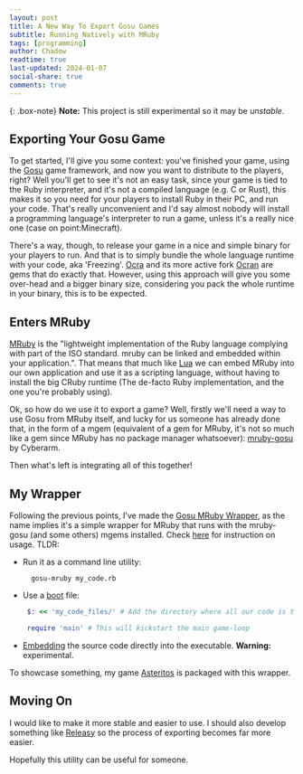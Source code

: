 ```yaml
---
layout: post
title: A New Way To Export Gosu Games
subtitle: Running Natively with MRuby
tags: [programming]
author: Chadow
readtime: true
last-updated: 2024-01-07
social-share: true
comments: true
---
```


{: .box-note}
**Note:** This project is still experimental so it may be *unstable*.

## Exporting Your Gosu Game

To get started, I'll give you some context: you've finished your game, using the [Gosu](https://www.libgosu.org/) game framework, and now you want to distribute to the players, right? Well you'll get to see it's not an easy task, since
your game is tied to the Ruby interpreter, and it's not a compiled language (e.g. C or Rust), this makes
 it so you need for your players to install Ruby in their PC, and run your code. That's really unconvenient
and I'd say almost nobody will install a programming language's interpreter to run a game, unless it's a really
nice one (case on point:Minecraft).

There's a way, though, to release your game in a nice and simple binary for your players to run. And that is to 
simply bundle the whole language runtime with your code, aka 'Freezing'. [Ocra](https://github.com/larsch/ocra) and its more active fork 
[Ocran](https://github.com/Largo/ocran) are gems that do exactly that. However, using this approach will give you some over-head and 
a bigger binary size, considering you pack the whole runtime in your binary, this is to be expected. 

## Enters MRuby

[MRuby](https://mruby.org/) is the "lightweight implementation of the Ruby language complying with part of the ISO standard. mruby can
be linked and embedded within your application.". That means that much like [Lua](https://www.lua.org/) we can embed MRuby into our own
application and use it as a scripting language, without having to install the big CRuby runtime (The de-facto Ruby implementation, and
the one you're probably using). 

Ok, so how do we use it to export a game? Well, firstly we'll need a way to use Gosu from MRuby itself, and lucky for us someone has already done
that, in the form of a mgem (equivalent of a gem for MRuby, it's not so much like a gem since MRuby has no package manager whatsoever): [mruby-gosu](https://github.com/cyberarm/mruby-gosu) by Cyberarm. 

Then what's left is integrating all of this together!

## My Wrapper

Following the previous points, I've made the [Gosu MRuby Wrapper](https://github.com/Chadowo/gosu-mruby-wrapper), as the name implies it's a simple 
wrapper for MRuby that runs with the mruby-gosu (and some others) mgems installed. Check [here](https://github.com/Chadowo/gosu-mruby-wrapper/wiki/Getting-Started)
for instruction on usage. TLDR: 

- Run it as a command line utility:  
    ```console
      gosu-mruby my_code.rb
    ```
- Use a [boot](https://github.com/Chadowo/gosu-mruby-wrapper/wiki/Getting-Started#boot-file) file:  
    ```ruby
     $: << 'my_code_files/' # Add the directory where all our code is to the load path

     require 'main' # This will kickstart the main game-loop
    ```
- [Embedding](https://github.com/Chadowo/gosu-mruby-wrapper/wiki/Fused-Mode) the source code directly into the executable. **Warning:** experimental.

To showcase something, my game [Asteritos](https://chadow.itch.io/asteritos) is packaged with this wrapper.

## Moving On

I would like to make it more stable and easier to use. I should also develop something like [Releasy](https://github.com/gosu/releasy) so the process
of exporting becomes far more easier. 

Hopefully this utility can be useful for someone.
